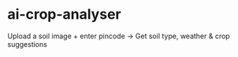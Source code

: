 # ai-crop-analyser
Upload a soil image + enter pincode → Get soil type, weather &amp; crop suggestions
